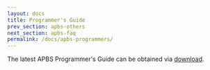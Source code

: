 ```yaml
---
layout: docs
title: Programmer's Guide
prev_section: apbs-others
next_section: apbs-faq
permalink: /docs/apbs-programmers/
---
```


The latest APBS Programmer's Guide can be obtained via [download](https://github.com/sobolevnrm/apbs-pdb2pqr/blob/master/apbs/doc/programmer/.config/Doxyfile.in).